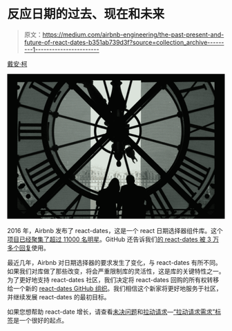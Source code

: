 # 反应日期的过去、现在和未来

> 原文：<https://medium.com/airbnb-engineering/the-past-present-and-future-of-react-dates-b351ab739d3f?source=collection_archive---------1----------------------->

[戴安·柯](https://www.linkedin.com/in/kodiane/)

![](img/33a1ae7f1432c4df6278790bb16b0d9e.png)

2016 年，Airbnb 发布了 react-dates，这是一个 react 日期选择器组件库。这个[项目已经聚集了超过 11000 名明星](https://github.com/airbnb/react-dates/stargazers)。GitHub 还告诉我们[的 react-dates 被 3 万多个回复](https://github.com/airbnb/react-dates/network/dependents)使用。

最近几年，Airbnb 对日期选择器的要求发生了变化，与 react-dates 有所不同。如果我们对库做了那些改变，将会严重限制库的灵活性，这是库的关键特性之一。为了更好地支持 react-dates 社区，我们决定将 react-dates 回购的所有权转移给一个新的 [react-dates GitHub 组织](https://github.com/react-dates)。我们相信这个新家将更好地服务于社区，并继续发展 react-dates 的最初目标。

如果您想帮助 react-date 增长，请查看[未决问题](https://github.com/airbnb/react-dates/issues)和[拉动请求](https://github.com/airbnb/react-dates/pulls)—[“拉动请求需求”标签](https://github.com/airbnb/react-dates/labels/pull%20request%20wanted)是一个很好的起点。